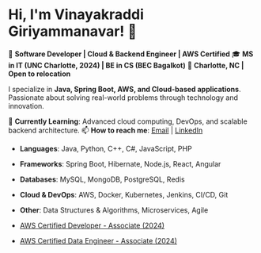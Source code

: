 # Hi, I'm Vinayakraddi Giriyammanavar! 👋

🚀 **Software Developer | Cloud & Backend Engineer | AWS Certified**
🎓 **MS in IT (UNC Charlotte, 2024) | BE in CS (BEC Bagalkot)**
📌 **Charlotte, NC | Open to relocation**

I specialize in **Java, Spring Boot, AWS, and Cloud-based applications**. Passionate about solving real-world problems through technology and innovation.

🌱 **Currently Learning**: Advanced cloud computing, DevOps, and scalable backend architecture.
📫 **How to reach me**: [Email](mailto:vinayakraddi19@gmail.com) | [LinkedIn](https://www.linkedin.com/in/vinayakraddi-giriyammanavar/)

- **Languages**: Java, Python, C++, C#, JavaScript, PHP
- **Frameworks**: Spring Boot, Hibernate, Node.js, React, Angular
- **Databases**: MySQL, MongoDB, PostgreSQL, Redis
- **Cloud & DevOps**: AWS, Docker, Kubernetes, Jenkins, CI/CD, Git
- **Other**: Data Structures & Algorithms, Microservices, Agile

- [AWS Certified Developer - Associate (2024)](https://www.credly.com/badges/5d0475e7-8709-437e-9ce0-39b89aae9a08/public_url)
- [AWS Certified Data Engineer - Associate (2024)](https://www.credly.com/badges/149c9c4d-c817-4223-a9fa-b53b43ed011c/public_url)
